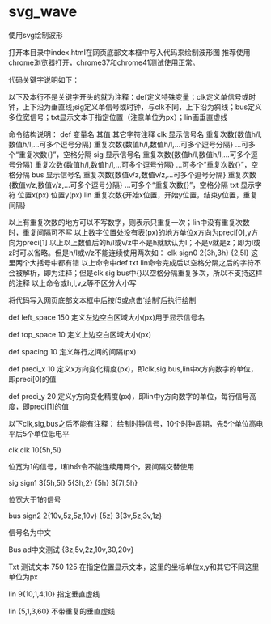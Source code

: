 # svg_wave
使用svg绘制波形

打开本目录中index.html在网页底部文本框中写入代码来绘制波形图
推荐使用chrome浏览器打开，chrome37和chrome41测试使用正常。

代码关键字说明如下：

以下及本行不是关键字开头的就为注释：def定义特殊变量；clk定义单信号或时钟，上下沿为垂直线;sig定义单信号或时钟，与clk不同，上下沿为斜线；bus定义多位宽信号；txt显示文本于指定位置（注意单位为px）；lin画垂直虚线

命令结构说明：
def 变量名 其值 其它字符注释
clk 显示信号名 重复次数{数值h/l,数值h/l,...可多个逗号分隔} 重复次数{数值h/l,数值h/l,...可多个逗号分隔} ...可多个“重复次数{}”，空格分隔
sig 显示信号名 重复次数{数值h/l,数值h/l,...可多个逗号分隔} 重复次数{数值h/l,数值h/l,...可多个逗号分隔} ...可多个“重复次数{}”，空格分隔
bus 显示信号名 重复次数{数值v/z,数值v/z,...可多个逗号分隔} 重复次数{数值v/z,数值v/z,...可多个逗号分隔} ...可多个“重复次数{}”，空格分隔
txt 显示字符 位置x(px) 位置y(px)
lin 重复次数{开始x位置，开始y位置，结束y位置，重复间隔}

以上有重复次数的地方可以不写数字，则表示只重复一次；lin中没有重复次数时，重复间隔可不写
以上数字位置处没有表(px)的地方单位x方向为preci[0],y方向为preci[1]
以上以上数值后的h/l或v/z中不是h就默认为l；不是v就是z；即为l或z时可以省略。但是h/l或v/z不能连续使用两次如：
clk sign0 2{3h,3h} {2,5l} 这里两个大括号中都有错
以上命令中def txt lin命令完成后以空格分隔之后的字符不会被解析，即为注释；但是clk sig bus中{}以空格分隔重复多次，所以不支持这样的注释
以上命令或h,l,v,z等不区分大小写

将代码写入网页底部文本框中后按f5或点击‘绘制’后执行绘制

def left_space 150 定义左边空白区域大小(px)用于显示信号名

def top_space 10 定义上边空白区域大小(px)

def spacing 10 定义每行之间的间隔(px)

def preci_x 10 定义x方向变化精度(px)，即clk,sig,bus,lin中x方向数字的单位，即preci[0]的值

def preci_y 20 定义y方向变化精度(px)，即lin中y方向数字的单位，每行信号高度，即preci[1]的值

以下clk,sig,bus之后不能有注释：
绘制时钟信号，10个时钟周期，先5个单位高电平后5个单位低电平

clk clk 10{5h,5l}

位宽为1的信号，l和h命令不能连续用两个，要间隔交替使用

sig sign1 3{5h,5l} 5{3h,2} {5h} 3{7l,5h}

位宽大于1的信号

bus sign2 2{10v,5z,5z,10v} {5z} 3{3v,5z,3v,1z}

信号名为中文

Bus ad中文测试 {3z,5v,2z,10v,30,20v}

Txt 测试文本 750 125 在指定位置显示文本，这里的坐标单位x,y和其它不同这里单位为px

lin 9{10,1,4,10} 指定垂直虚线

lin {5,1,3,60} 不带重复的垂直虚线
